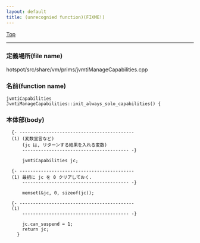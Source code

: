 ```yaml
---
layout: default
title: (unrecognied function)(FIXME!)
---
```

[Top](../index.html)

--- 
### 定義場所(file name)
hotspot/src/share/vm/prims/jvmtiManageCapabilities.cpp

### 名前(function name)
```
jvmtiCapabilities JvmtiManageCapabilities::init_always_solo_capabilities() {
```

### 本体部(body)
```
  {- -------------------------------------------
  (1) (変数宣言など)
      (jc は, リターンする結果を入れる変数)
      ---------------------------------------- -}

	  jvmtiCapabilities jc;
	
  {- -------------------------------------------
  (1) 最初に jc を 0 クリアしておく.
      ---------------------------------------- -}

	  memset(&jc, 0, sizeof(jc));

  {- -------------------------------------------
  (1) 
      ---------------------------------------- -}

	  jc.can_suspend = 1;
	  return jc;
	}
	
```


